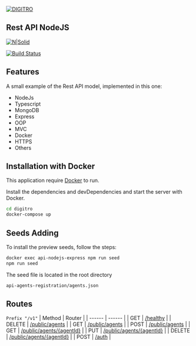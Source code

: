 [![DIGITRO](https://media-exp1.licdn.com/dms/image/C4E0BAQHGyu1QYZOaPg/company-logo_200_200/0/1630954425205?e=1652313600&v=beta&t=6TQLoPKdNt2nHvnB6gf682ahwzaHhBz90OJyF-rmvqg)](https://media-exp1.licdn.com/dms/image/C4E0BAQHGyu1QYZOaPg/company-logo_200_200/0/1630954425205?e=1652313600&v=beta&t=6TQLoPKdNt2nHvnB6gf682ahwzaHhBz90OJyF-rmvqg)
## Rest API NodeJS
[![N|Solid](https://cldup.com/dTxpPi9lDf.thumb.png)](https://nodesource.com/products/nsolid)


[![Build Status](https://travis-ci.org/joemccann/dillinger.svg?branch=master)](https://travis-ci.org/joemccann/dillinger)

## Features
A small example of the Rest API model, implemented in this one:

- NodeJs
- Typescript
- MongoDB
- Express
- OOP
- MVC
- Docker
- HTTPS
- Others


## Installation with Docker

This application require [Docker](https://www.docker.com/) to run.

Install the dependencies and devDependencies and start the server with Docker.

```sh
cd digitro
docker-compose up
```

## Seeds Adding
To install the preview seeds, follow the steps:
```sh
docker exec api-nodejs-express npm run seed
npm run seed
```
The seed file is located in the root directory
```sh 
api-agents-registration/agents.json 
```
## Routes

`Prefix "/v1"`
| Method | Router |
| ------ | ------ |
| GET | [/healthy][PlG1] |
| DELETE | [/public/agents][PlD1] |
| GET | [/public/agents][PlG2] |
| POST | [/public/agents][PlG2] |
| GET | [/public/agents/{agentId}][PlG3] |
| PUT | [/public/agents/{agentId}][PlG3] |
| DELETE | [/public/agents/{agentId}][PlG3] |
| POST | [/auth][PlG3] |



   [PlG1]: <https://localhost:3000/v1/healthy>
   [PlD1]: <https://localhost:3000/v1/public/agents>
   [PlG2]: <https://localhost:3000/v1/public/agents>
   [PlG3]: <https://localhost:3000/v1/public/agents/>
   [PlG3]: <https://localhost:3000/v1/auth>
   [PlMe]: <https://github.com/joemccann/dillinger/tree/master/plugins/medium/README.md>
   [PlGa]: <https://github.com/RahulHP/dillinger/blob/master/plugins/googleanalytics/README.md>